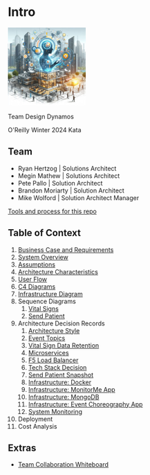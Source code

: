 # Intro

<img src="design-dynamo-logo.jpg" height="180" />

Team Design Dynamos

O'Reilly Winter 2024 Kata

## Team

- Ryan Hertzog | Solutions Architect
- Megin Mathew | Solutions Architect
- Pete Pallo  | Solution Architect
- Brandon Moriarty | Solution Architect
- Mike Wolford  | Solution Architect Manager

[Tools and process for this repo](contributing.md)

## Table of Context

1. [Business Case and Requirements](requirements.md)
1. [System Overview](system-overview.md)
1. [Assumptions](assumptions.md)
1. [Architecture Characteristics](architecture-characteristics.md)
1. [User Flow](diagrams/Flowchart.md)
1. [C4 Diagrams](diagrams/C4.md)
1. [Infrastructure Diagram](diagrams/infrastructure.drawio.png)
1. Sequence Diagrams
    1. [Vital Signs](diagrams/vital-signs-sequence-diagram.md)
    1. [Send Patient](diagrams/send-patient-vitals-sequence-diagram.md)
1. Architecture Decision Records
    1. [Architecture Style](adr/01-architecture-style.md)
    1. [Event Topics](adr/02-event-topics-per-monitoring-device.md)
    1. [Vital Sign Data Retention](adr/03-vital-sign-db-data-retention.md)
    1. [Microservices](adr/04-microservices.md)
    1. [F5 Load Balancer](adr/05-f5-load-balancer.md)
    1. [Tech Stack Decision](adr/06-tech-stack-decision.md)
    1. [Send Patient Snapshot](adr/07-send-patient-snapshot.md)
    1. [Infrastructure: Docker](adr/08-infrastructure-docker.md)
    1. [Infrastructure: MonitorMe App](adr/09-infrastructure-monitorme-app.md)
    1. [Infrastructure: MongoDB](adr/10-infrastructure-mongodb.md)
    1. [Infrastructure: Event Choreography App](adr/11-infrastructure-event-choreography-app.md)
    1. [System Monitoring](adr/12-system-monitoring.md)
1. Deployment
1. Cost Analysis

## Extras

- [Team Collaboration Whiteboard](diagrams/collaboration-whiteboard.png)
